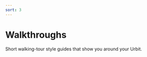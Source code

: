 ```yaml
---
sort: 3
---
```


# Walkthroughs

Short walking-tour style guides that show you around your Urbit.

<list dataPath="docs/walkthroughs"></list>